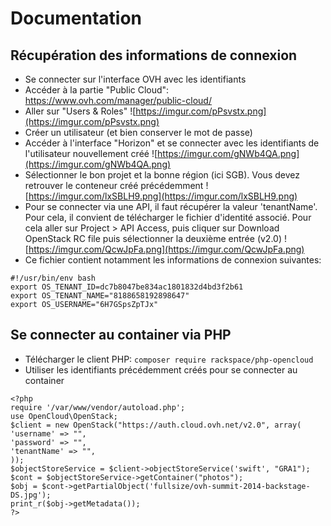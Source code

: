 # Documentation

## Récupération des informations de connexion

* Se connecter sur l'interface OVH avec les identifiants
* Accéder à la partie "Public Cloud": https://www.ovh.com/manager/public-cloud/
* Aller sur "Users & Roles" 
![https://imgur.com/pPsvstx.png](https://imgur.com/pPsvstx.png)
* Créer un utilisateur (et bien conserver le mot de passe)
* Accéder à l'interface "Horizon" et se connecter avec les identifiants de l'utilisateur nouvellement créé
![https://imgur.com/gNWb4QA.png](https://imgur.com/gNWb4QA.png)
* Sélectionner le bon projet et la bonne région (ici SGB). Vous devez retrouver le conteneur créé précédemment
![https://imgur.com/lxSBLH9.png](https://imgur.com/lxSBLH9.png)
* Pour se connecter via une API, il faut récupérer la valeur 'tenantName'. Pour cela, il convient de télécharger le fichier d'identité associé. Pour cela aller sur Project > API Access, puis cliquer sur Download OpenStack RC file puis sélectionner la deuxième entrée (v2.0)
![https://imgur.com/QcwJpFa.png](https://imgur.com/QcwJpFa.png)
* Ce fichier contient notamment les informations de connexion suivantes:
```
#!/usr/bin/env bash
export OS_TENANT_ID=dc7b8047be834ac1801832d4bd3f2b61
export OS_TENANT_NAME="8188658192898647"
export OS_USERNAME="6H7GSpsZpTJx"
```

## Se connecter au container via PHP

* Télécharger le client PHP: `composer require rackspace/php-opencloud`
* Utiliser les identifiants précédemment créés pour se connecter au container

```
<?php
require '/var/www/vendor/autoload.php';
use OpenCloud\OpenStack;
$client = new OpenStack("https://auth.cloud.ovh.net/v2.0", array(
'username' => "",
'password' => "",
'tenantName' => "",
));
$objectStoreService = $client->objectStoreService('swift', "GRA1");
$cont = $objectStoreService->getContainer("photos");
$obj = $cont->getPartialObject('fullsize/ovh-summit-2014-backstage-DS.jpg');
print_r($obj->getMetadata());
?>
```
